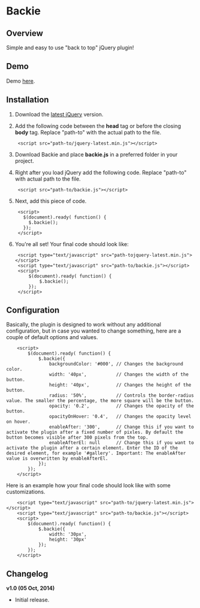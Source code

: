 # Backie

## Overview

Simple and easy to use "back to top" jQuery plugin!

## Demo

Demo <a href="http://joro.me/demos/backie/" target="_blank">here</a>.

## Installation

1. Download the <a href="http://code.jquery.com/jquery-latest.min.js" target="_blank">latest jQuery</a> version.
2. Add the following code between the **head** tag or before the closing **body** tag. Replace "path-to" with the actual path to the file.

        <script src="path-to/jquery-latest.min.js"></script>

3. Download Backie and place **backie.js** in a preferred folder in your project.
4. Right after you load jQuery add the following code. Replace "path-to" with actual path to the file.

        <script src="path-to/backie.js"></script>

5. Next, add this piece of code.

        <script>
          $(document).ready( function() {
            $.backie();
          });
        </script>
        
6. You're all set! Your final code should look like:

        <script type="text/javascript" src="path-tojquery-latest.min.js"></script>
        <script type="text/javascript" src="path-to/backie.js"></script>
        <script>
            $(document).ready( function() {
                $.backie();
            });
        </script>
        
## Configuration

Basically, the plugin is designed to work without any additional configuration, but in case you wanted to change something, here are a couple of default options and values.

        <script>
            $(document).ready( function() {
                $.backie({
                    backgroundColor: '#000', // Changes the background color.
                    width: '40px',           // Changes the width of the button. 
                    height: '40px',          // Changes the height of the button.
                    radius: '50%',           // Controls the border-radius value. The smaller the percentage, the more square will be the button.
                    opacity: '0.2',          // Changes the opacity of the button.
                    opacityOnHover: '0.4',   // Changes the opacity level on hover.
                    enableAfter: '300',      // Change this if you want to activate the plugin after a fixed number of pixles. By default the button becomes visible after 300 pixels from the top.
                    enableAfterEl: null      // Change this if you want to activate the plugin after a certain element. Enter the ID of the desired element, for example '#gallery'. Important: The enableAfter value is overwritten by enableAfterEl.
                });
            });
        </script>
        
Here is an example how your final code should look like with some customizations.

        <script type="text/javascript" src="path-to/jquery-latest.min.js"></script>
        <script type="text/javascript" src="path-to/backie.js"></script>
        <script>
            $(document).ready( function() {
                $.backie({
                    width: '30px',
                    height: '30px'
                });
            });
        </script>
        
## Changelog

**v1.0 (05 Oct, 2014)**
- Initial release.
